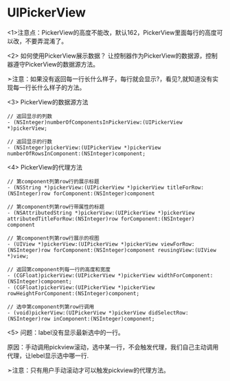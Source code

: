 # UIPickerView


<1>注意点：PickerView的高度不能改，默认162，PickerView里面每行的高度可以改，不要弄混淆了。

<2> 如何使用PickerView展示数据？ 让控制器作为PickerView的数据源，控制器遵守PickerView的数据源方法。

➣注意：如果没有返回每一行长什么样子，每行就会显示?，看见?,就知道没有实现每一行长什么样子的方法。

<3> PickerView的数据源方法
```objc
// 返回显示的列数
- (NSInteger)numberOfComponentsInPickerView:(UIPickerView *)pickerView;

// 返回显示的行数
- (NSInteger)pickerView:(UIPickerView *)pickerView numberOfRowsInComponent:(NSInteger)component;
```
<4> PickerView的代理方法

```objc
// 第component列第row行的展示标题
- (NSString *)pickerView:(UIPickerView *)pickerView titleForRow:(NSInteger)row forComponent:(NSInteger)component

// 第component列第row行带属性的标题
- (NSAttributedString *)pickerView:(UIPickerView *)pickerView attributedTitleForRow:(NSInteger)row forComponent:(NSInteger)
component

// 第component列第row行展示的视图
- (UIView *)pickerView:(UIPickerView *)pickerView viewForRow:(NSInteger)row forComponent:(NSInteger)component reusingView:(UIView *)view;

// 返回第component列每一行的高度和宽度
- (CGFloat)pickerView:(UIPickerView *)pickerView widthForComponent:(NSInteger)component;
- (CGFloat)pickerView:(UIPickerView *)pickerView rowHeightForComponent:(NSInteger)component;

// 选中第component列第row行调用
- (void)pickerView:(UIPickerView *)pickerView didSelectRow:(NSInteger)row inComponent:(NSInteger)component;
```
<5> 问题：label没有显示最新选中的一行。

原因：手动调用pickview滚动，选中某一行，不会触发代理，我们自己主动调用代理，让lebel显示选中哪一行.

➣注意：只有用户手动滚动才可以触发pickview的代理方法。


